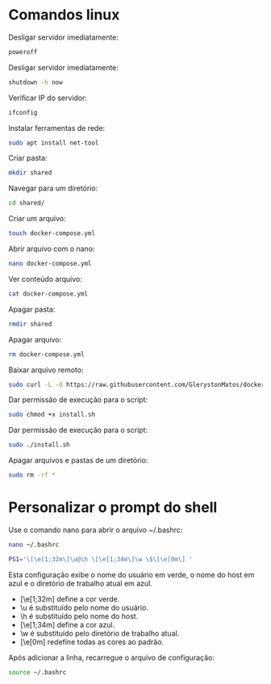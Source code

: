 # Comandos linux

Desligar servidor imediatamente:
```bash
poweroff
```

Desligar servidor imediatamente:
```bash
shutdown -h now
```

Verificar IP do servidor:
```bash
ifconfig
```

Instalar ferramentas de rede:
```bash
sudo apt install net-tool
```

Criar pasta:
```bash
mkdir shared
```

Navegar para um diretório:
```bash
cd shared/
```

Criar um arquivo:
```bash
touch docker-compose.yml
```

Abrir arquivo com o nano:
```bash
nano docker-compose.yml
```

Ver conteúdo arquivo:
```bash
cat docker-compose.yml
```

Apagar pasta:
```bash
rmdir shared
```

Apagar arquivo:
```bash
rm docker-compose.yml
```

Baixar arquivo remoto:
```bash
sudo curl -L -O https://raw.githubusercontent.com/GlerystonMatos/docker-server/main/arquivos/install.sh
```

Dar permissão de execução para o script:
```bash
sudo chmod +x install.sh
```

Dar permissão de execução para o script:
```bash
sudo ./install.sh
```

Apagar arquivos e pastas de um diretório:
```bash
sudo rm -rf *
```

# Personalizar o prompt do shell

Use o comando nano para abrir o arquivo ~/.bashrc:

```bash
nano ~/.bashrc
```

```bash
PS1='\[\e[1;32m\]\u@\h \[\e[1;34m\]\w \$\[\e[0m\] '
```

Esta configuração exibe o nome do usuário em verde, o nome do host em azul e o diretório de trabalho atual em azul.

- \[\e[1;32m\] define a cor verde.
- \u é substituído pelo nome do usuário.
- \h é substituído pelo nome do host.
- \[\e[1;34m\] define a cor azul.
- \w é substituído pelo diretório de trabalho atual.
- \[\e[0m\] redefine todas as cores ao padrão.

Após adicionar a linha, recarregue o arquivo de configuração:
```bash
source ~/.bashrc
```
